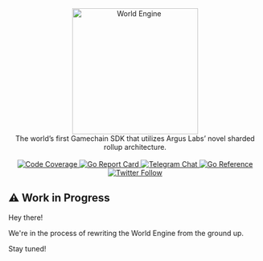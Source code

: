 <div align="center"> <!-- markdownlint-disable-line first-line-heading -->
  <img alt="World Engine" src="https://i.imgur.com/P6YpZCT.png" width=250 />
  <br/>
  The world’s first Gamechain SDK that utilizes Argus Labs’ novel sharded rollup architecture.
  <br/>
  <br/>
  <a href="https://codecov.io/gh/Argus-Labs/world-engine" >
    <img alt="Code Coverage" src="https://codecov.io/gh/Argus-Labs/world-engine/branch/main/graph/badge.svg?token=XMH4P082HZ"/>
  </a>
  <a href="https://goreportcard.com/report/pkg.world.dev/world-engine/cardinal">
    <img src="https://goreportcard.com/badge/pkg.world.dev/world-engine/cardinal" alt="Go Report Card">
  </a>
  <a href="https://t.me/worldengine_dev" target="_blank">
    <img alt="Telegram Chat" src="https://img.shields.io/endpoint?color=neon&logo=telegram&label=chat&url=https%3A%2F%2Ftg.sumanjay.workers.dev%2Fworldengine_dev">
  </a>
  <a href="https://pkg.go.dev/pkg.world.dev/world-engine/cardinal" target="_blank">
    <img src="https://pkg.go.dev/badge/pkg.world.dev/world-engine/cardinal.svg" alt="Go Reference">
  </a>
  <a href="https://x.com/WorldEngineGG" target="_blank">
    <img alt="Twitter Follow" src="https://img.shields.io/twitter/follow/WorldEngineGG">
  </a>
</div>

## ⚠️ Work in Progress

Hey there!

We're in the process of rewriting the World Engine from the ground up.

Stay tuned!
